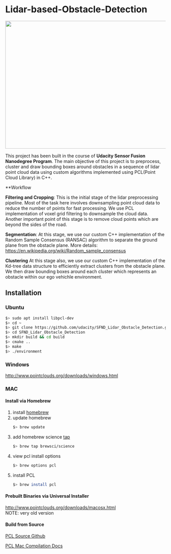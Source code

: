 # Lidar-based-Obstacle-Detection

<img src="media/ObstacleDetectionFPS.gif" width="700" height="400" />

This project has been built in the course of **Udacity Sensor Fusion Nanodegree Program**.
The main objective of this project is to preprocess, cluster and draw bounding boxes around obstacles in a sequence of lidar point cloud data using custom algorithms implemented using PCL(Point Cloud Library) in C++.

**Workflow

**Filtering and Cropping**: This is the initial stage of the lidar preprocessing pipeline. Most of the task here involves downsampling point cloud data to reduce the number of points for fast processing. We use PCL implementation of voxel grid filtering to downsample the cloud data. Another important point of this stage is to remove cloud points which are beyond the sides of the road.

**Segmentation**: At this stage, we use our custom C++ implementation of the Random Sample Consensus (RANSAC) algorithm to separate the ground plane from the obstacle plane. More details: https://en.wikipedia.org/wiki/Random_sample_consensus

**Clustering** At this stage also, we use our custom C++ implementation of the Kd-tree data structure to efficiently extract clusters from the obstacle plane. We then draw bounding boxes around each cluster which represents an obstacle within our ego vehichle environment.


## Installation

### Ubuntu 

```bash
$> sudo apt install libpcl-dev
$> cd ~
$> git clone https://github.com/udacity/SFND_Lidar_Obstacle_Detection.git
$> cd SFND_Lidar_Obstacle_Detection
$> mkdir build && cd build
$> cmake ..
$> make
$> ./environment
```

### Windows 

http://www.pointclouds.org/downloads/windows.html

### MAC

#### Install via Homebrew
1. install [homebrew](https://brew.sh/)
2. update homebrew 
	```bash
	$> brew update
	```
3. add  homebrew science [tap](https://docs.brew.sh/Taps) 
	```bash
	$> brew tap brewsci/science
	```
4. view pcl install options
	```bash
	$> brew options pcl
	```
5. install PCL 
	```bash
	$> brew install pcl
	```

#### Prebuilt Binaries via Universal Installer
http://www.pointclouds.org/downloads/macosx.html  
NOTE: very old version 

#### Build from Source

[PCL Source Github](https://github.com/PointCloudLibrary/pcl)

[PCL Mac Compilation Docs](http://www.pointclouds.org/documentation/tutorials/compiling_pcl_macosx.php)
